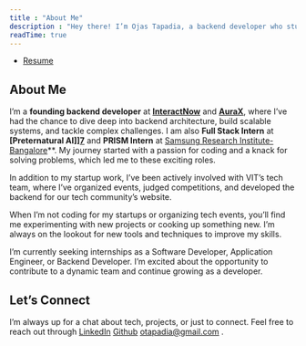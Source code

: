 ```yaml
---
title : "About Me"
description : "Hey there! I’m Ojas Tapadia, a backend developer who stumbled into coding through interesting experiment back in the summer of 2019. Although the experiment had its quirks, it ended up being one of the best decisions I’ve made, leading me to a field I’m genuinely passionate about."
readTime: true
---
```


* [Resume][4]

About Me
--------
I’m a **founding backend developer** at **[InteractNow][5]** and **[AuraX][6]**, where I’ve had the chance to dive deep into backend architecture, build scalable systems, and tackle complex challenges. I am also **Full Stack Intern** at **[Preternatural AI]][7]** and **PRISM Intern** at [Samsung Research Institute-Bangalore][8]**. My journey started with a passion for coding and a knack for solving problems, which led me to these exciting roles.

In addition to my startup work, I’ve been actively involved with VIT’s tech team, where I’ve organized events, judged competitions, and developed the backend for our tech community’s website. 

When I’m not coding for my startups or organizing tech events, you’ll find me experimenting with new projects or cooking up something new. I’m always on the lookout for new tools and techniques to improve my skills.

I’m currently seeking internships as a Software Developer, Application Engineer, or Backend Developer. I’m excited about the opportunity to contribute to a dynamic team and continue growing as a developer.

<!-- What I'm Into
------------
When I'm not coding, you'll probably find me diving into one of the following

* Projects: Always exploring new ideas and tackling interesting challenges.
* Reading: I have a passion for tech books, novels and occasionally philosophy.
* Neovim & Arch Linux: If I' m not doing the above, I might be lost in the depths of configuring my Arch Linux and Neovim setup.

What I Do Best
--------------

* Backend Development: I've invested considerable time mastering backend technologies, but there's always more to learn and explore.
* Computer Science: I've recently delved into some hardcore CS topics and plan to create some innovative projects of my own.
 -->
Let’s Connect
------------

I’m always up for a chat about tech, projects, or just to connect. Feel free to reach out through [LinkedIn][2] [Github][3] otapadia@gmail.com .

[1]: https://www.instagram.com/0ju1c3/
[2]: https://www.linkedin.com/in/ojastapadia/
[3]: www.github.com/0ju1c3
[4]: http://resume.ojastapadia.in
[5]: https://interactnow.in/
[6]: https://www.aurax.co.in
[7]: https://preternatural.ai/ 
[8]: https://www.samsungprism.com/
